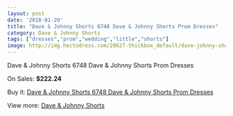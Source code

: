 ```yaml
---
layout: post
date: '2018-01-29'
title: "Dave & Johnny Shorts 6748 Dave & Johnny Shorts Prom Dresses"
category: Dave & Johnny Shorts
tags: ["dresses","prom","wedding","little","shorts"]
image: http://img.hectodress.com/28627-thickbox_default/dave-johnny-shorts-6748-dave-johnny-shorts-prom-dresses.jpg
---
```

Dave & Johnny Shorts 6748 Dave & Johnny Shorts Prom Dresses

On Sales: **$222.24**
<a href="https://www.hectodress.com/dave-johnny-shorts/13351-dave-johnny-shorts-6748-dave-johnny-shorts-prom-dresses.html"><amp-img layout="responsive" width="600" height="600" src="//img.hectodress.com/28627-thickbox_default/dave-johnny-shorts-6748-dave-johnny-shorts-prom-dresses.jpg" alt="Dave & Johnny Shorts 6748 Dave & Johnny Shorts Prom Dresses 0" /></a>
<a href="https://www.hectodress.com/dave-johnny-shorts/13351-dave-johnny-shorts-6748-dave-johnny-shorts-prom-dresses.html"><amp-img layout="responsive" width="600" height="600" src="//img.hectodress.com/28628-thickbox_default/dave-johnny-shorts-6748-dave-johnny-shorts-prom-dresses.jpg" alt="Dave & Johnny Shorts 6748 Dave & Johnny Shorts Prom Dresses 1" /></a>

Buy it: [Dave & Johnny Shorts 6748 Dave & Johnny Shorts Prom Dresses](https://www.hectodress.com/dave-johnny-shorts/13351-dave-johnny-shorts-6748-dave-johnny-shorts-prom-dresses.html "Dave & Johnny Shorts 6748 Dave & Johnny Shorts Prom Dresses")

View more: [Dave & Johnny Shorts](https://www.hectodress.com/214-dave-johnny-shorts "Dave & Johnny Shorts")
